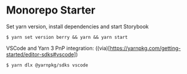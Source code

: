 # Monorepo Starter

Set yarn version, install dependencies and start Storybook

```
$ yarn set version berry && yarn && yarn start
```

VSCode and Yarn 3 PnP integration: ((via)[https://yarnpkg.com/getting-started/editor-sdks#vscode])

```
$ yarn dlx @yarnpkg/sdks vscode
```
